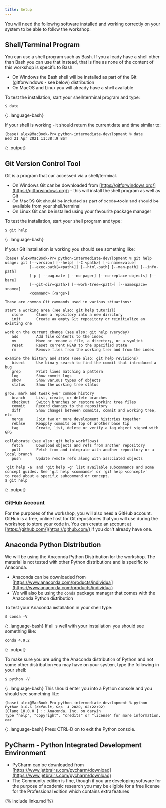 ```yaml
---
title: Setup
---
```


You will need the following software installed and working correctly on your system to be able to follow the workshop.

## Shell/Terminal Program
You can use a shell program such as  Bash. If you already have a shell other than Bash you can use that instead, that is fine as none of the content of this workshop is specific to Bash.
  - On Windows the Bash shell will be installed as part of the Git (gitforwindows - see below) distribution
  - On MacOS and Linux you will already have a shell available

To test the installation, start your shell/terminal program and type:
~~~
$ date
~~~
{: .language-bash}

If your shell is working - it should return the current date and time similar to:
~~~
(base) alex@MacBook-Pro python-intermediate-development % date
Wed 21 Apr 2021 11:38:19 BST
~~~
{: .output}
  
## Git Version Control Tool
Git is a program that can accessed via a shell/terminal.

  - On Windows Git can be downloaded from [https://gitforwindows.org/](https://gitforwindows.org/) - this will 
  install the shell program as well as Git 
  - On MacOS Git should be included as part of xcode-tools and should be available from your shell/terminal
  - On Linux Git can be installed using your favourite package manager

To test the installation, start your shell program and type:
~~~
$ git help
~~~
{: .language-bash}

If your Git installation is working you should see something like:
~~~
(base) alex@MacBook-Pro python-intermediate-development % git help
usage: git [--version] [--help] [-C <path>] [-c name=value]
           [--exec-path[=<path>]] [--html-path] [--man-path] [--info-path]
           [-p | --paginate | --no-pager] [--no-replace-objects] [--bare]
           [--git-dir=<path>] [--work-tree=<path>] [--namespace=<name>]
           <command> [<args>]

These are common Git commands used in various situations:

start a working area (see also: git help tutorial)
   clone      Clone a repository into a new directory
   init       Create an empty Git repository or reinitialize an existing one

work on the current change (see also: git help everyday)
   add        Add file contents to the index
   mv         Move or rename a file, a directory, or a symlink
   reset      Reset current HEAD to the specified state
   rm         Remove files from the working tree and from the index

examine the history and state (see also: git help revisions)
   bisect     Use binary search to find the commit that introduced a bug
   grep       Print lines matching a pattern
   log        Show commit logs
   show       Show various types of objects
   status     Show the working tree status

grow, mark and tweak your common history
   branch     List, create, or delete branches
   checkout   Switch branches or restore working tree files
   commit     Record changes to the repository
   diff       Show changes between commits, commit and working tree, etc
   merge      Join two or more development histories together
   rebase     Reapply commits on top of another base tip
   tag        Create, list, delete or verify a tag object signed with GPG

collaborate (see also: git help workflows)
   fetch      Download objects and refs from another repository
   pull       Fetch from and integrate with another repository or a local branch
   push       Update remote refs along with associated objects

'git help -a' and 'git help -g' list available subcommands and some
concept guides. See 'git help <command>' or 'git help <concept>'
to read about a specific subcommand or concept.
$ git help
~~~
{: .output}

### GitHub Account                     
For the purposes of the workshop, you will also need a GitHub account. 
GitHub is a free, online host for Git repositories that you will use during the workshop to store your code in. 
You can create an account at [https://github.com/](https://github.com/) if you don't already have one.

## Anaconda Python Distribution
We will be using the Anaconda Python Distribution for the workshop. The material is not tested with other Python distributions and is specific to Anaconda.
  - Anaconda can be downloaded from [https://www.anaconda.com/products/individual](https://www.anaconda.com/products/individual)
  - We will also be using the `conda` package manager that comes with the Anaconda Python distribution
  
To test your Anaconda installation in your shell type:
~~~
$ conda -V
~~~
{: .language-bash}
If all is well with your installation, you should see something like:
~~~       
conda 4.9.2
~~~
{: .output}

To make sure you are using the Anaconda distribution of Python and not some other distribution you may have on your system, 
 type the following in your shell:
 ~~~
 $ python -V
 ~~~
 {: .language-bash}
This should enter you into a Python console and you should see something like:
 ~~~
(base) alex@MacBook-Pro python-intermediate-development % python
Python 3.8.5 (default, Sep  4 2020, 02:22:02) 
[Clang 10.0.0 ] :: Anaconda, Inc. on darwin
Type "help", "copyright", "credits" or "license" for more information.
>>> 
 ~~~
 {: .language-bash}
 Press CTRL-D on to exit the Python console.
  
## PyCharm - Python Integrated Development Environment
  - PyCharm can be downloaded from [https://www.jetbrains.com/pycharm/download](https://www.jetbrains.com/pycharm/download)
  - The Community edition is fine, though if you are developing software for the purpose of academic research you may be eligible for a free license for the Professional edition which contains extra features
  
{% include links.md %}
